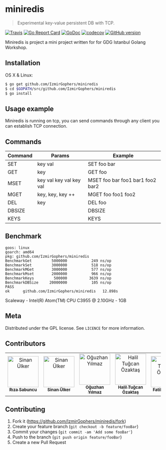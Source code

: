 # miniredis
> Experimental key-value persistent DB with TCP.

[![Travis](https://img.shields.io/travis/IzmirGophers/miniredis.svg)](https://travis-ci.org/IzmirGophers/miniredis)
[![Go Report Card](https://goreportcard.com/badge/github.com/IzmirGophers/miniredis)](https://goreportcard.com/report/github.com/IzmirGophers/miniredis)
[![GoDoc](https://img.shields.io/badge/godoc-reference-blue.svg)](http://godoc.org/github.com/IzmirGophers/miniredis)
[![codecov](https://codecov.io/gh/IzmirGophers/miniredis/branch/master/graph/badge.svg)](https://codecov.io/gh/IzmirGophers/miniredis)
[![GitHub version](https://badge.fury.io/gh/IzmirGophers%2Fminiredis.svg)](https://github.com/IzmirGophers/miniredis/releases)


Miniredis is project a mini project written for for GDG Istanbul Golang Workshop.

## Installation

OS X & Linux:

```sh
$ go get github.com/IzmirGophers/miniredis
$ cd $GOPATH/src/github.com/IzmirGophers/miniredis
$ go install
```

## Usage example

Miniredis is running on tcp, you can send commands through any client you can establish TCP connection.

## Commands 

| Command | Params | Example |
| ------ | ------ |----------- |
| SET   | key val | SET foo bar |
| GET | key | GET foo |
| MSET   | key val key val key val | MSET foo bar foo1 bar1 foo2 bar2 |
| MGET   | key, key, key ++ | MGET foo foo1 foo2 |
| DEL    | key | DEL foo |
| DBSIZE    |  | DBSIZE |
| KEYS    |  | KEYS |


## Benchmark

```
goos: linux
goarch: amd64
pkg: github.com/IzmirGophers/miniredis
BenchmarkGet    	 5000000	       249 ns/op
BenchmarkSet    	 3000000	       518 ns/op
BenchmarkMGet   	 3000000	       577 ns/op
BenchmarkMset   	 2000000	       966 ns/op
BenchmarkKeys   	  500000	      3639 ns/op
BenchmarkDBSize 	20000000	       105 ns/op
PASS
ok  	github.com/IzmirGophers/miniredis	12.898s
```

Scaleway - Intel(R) Atom(TM) CPU C3955 @ 2.10GHz - 1GB 

 
## Meta

Distributed under the GPL license. See ``LICENCE`` for more information.

## Contributors


<table>
 <tr>
<td align="center">
          <a href="https://github.com/riza">
              <img src="https://avatars1.githubusercontent.com/u/2565849?s=460&v=4" width="100px;" alt="Sinan Ülker"/>
              <br />
              <sub>
                  <b>Rıza Sabuncu</b>
              </sub>
          </a>
      </td>
    <td align="center">
    	<a href="https://github.com/unicod3">
    		<img src="https://avatars2.githubusercontent.com/u/2614110?s=460&v=4" width="100px;" alt="Sinan Ülker"/>
    		<br />
   			<sub>
    			<b>Sinan Ülker</b>
    		</sub>
    	</a>
    </td>
    <td align="center">
    	<a href="https://github.com/c1982">
    		<img src="https://avatars2.githubusercontent.com/u/45575?s=460&v=4" width="100px;" alt="Oğuzhan Yılmaz"/>
    		<br />
    		<sub>
    			<b>Oğuzhan Yılmaz</b>
    		</sub>
    	</a>
    </td>
    <td align="center">
    	<a href="https://github.com/hto">
			<img src="https://avatars3.githubusercontent.com/u/3604669?s=460&v=4" width="100px;" alt="Halil Tuğcan Özaktaş"/>
	    <br />
    	<sub>
		    <b>Halil Tuğcan Özaktaş</b>
	    </sub>
    </a>
    </td>
    <td align="center">
    	<a href="https://github.com/fatihkahveci">
			<img src="https://avatars0.githubusercontent.com/u/3296398?s=460&v=4" width="100px;" alt="Halil Tuğcan Özaktaş"/>
	    <br />
    	<sub>
		    <b>Fatih Kahveci</b>
	    </sub>
    </a>
    </td>
  </tr>
</table>

## Contributing

1. Fork it (<https://github.com/IzmirGophers/miniredis/fork>)
2. Create your feature branch (`git checkout -b feature/fooBar`)
3. Commit your changes (`git commit -am 'Add some fooBar'`)
4. Push to the branch (`git push origin feature/fooBar`)
5. Create a new Pull Request

